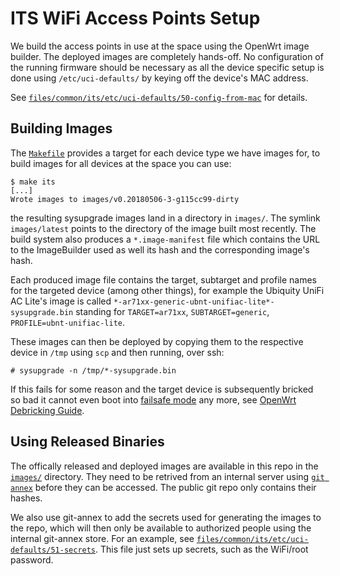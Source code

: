 ITS WiFi Access Points Setup
============================

We build the access points in use at the space using the OpenWrt image
builder. The deployed images are completely hands-off. No configuration of the
running firmware should be necessary as all the device specific setup is done
using `/etc/uci-defaults/` by keying off the device's MAC address.

See [`files/common/its/etc/uci-defaults/50-config-from-mac`](files/common/its/etc/uci-defaults/50-config-from-mac) for details.

Building Images
---------------

The [`Makefile`](./Makefile) provides a target for each device type we have
images for, to build images for all devices at the space you can use:

```
$ make its
[...]
Wrote images to images/v0.20180506-3-g115cc99-dirty
```

the resulting sysupgrade images land in a directory in `images/`. The symlink
`images/latest` points to the directory of the image built most recently. The
build system also produces a `*.image-manifest` file which contains the URL to
the ImageBuilder used as well its hash and the corresponding image's hash.

Each produced image file contains the target, subtarget and profile names for
the targeted device (among other things), for example the Ubiquity UniFi AC
Lite's image is called `*-ar71xx-generic-ubnt-unifiac-lite*-sysupgrade.bin`
standing for `TARGET=ar71xx`, `SUBTARGET=generic`, `PROFILE=ubnt-unifiac-lite`.

These images can then be deployed by copying them to the respective device in
`/tmp` using `scp` and then running, over ssh:

    # sysupgrade -n /tmp/*-sysupgrade.bin

If this fails for some reason and the target device is subsequently bricked so
bad it cannot even boot into
[failsafe mode](https://openwrt.org/docs/guide-user/troubleshooting/failsafe_and_factory_reset#entering_failsafe_mode)
any more, see
[OpenWrt Debricking Guide](https://openwrt.org/docs/guide-user/troubleshooting/generic.debrick).

Using Released Binaries
-----------------------

The offically released and deployed images are available in this repo in the
[`images/`](images/) directory. They need to be retrived from an internal server
using [`git annex`](https://git-annex.branchable.com) before they can be
accessed. The public git repo only contains their hashes.

We also use git-annex to add the secrets used for generating the images to the
repo, which will then only be available to authorized people using the internal
git-annex store. For an example, see
[`files/common/its/etc/uci-defaults/51-secrets`](files/common/its/etc/uci-defaults/51-secrets). This
file just sets up secrets, such as the WiFi/root password.
